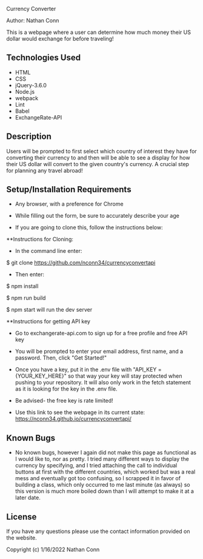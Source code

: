 Currency Converter

Author: Nathan Conn

This is a webpage where a user can determine how much money their US dollar would exchange for before traveling!

## Technologies Used

* HTML
* CSS
* jQuery-3.6.0
* Node.js
* webpack
* Lint
* Babel
* ExchangeRate-API

## Description

Users will be prompted to first select which country of interest they have for converting their currency to and then will be able to see a display for how their US dollar will convert to the given country's currency. A crucial step for planning any travel abroad!

## Setup/Installation Requirements

* Any browser, with a preference for Chrome

* While filling out the form, be sure to accurately describe your age

* If you are going to clone this, follow the instructions below:

**Instructions for Cloning:

* In the command line enter:

$ git clone https://github.com/nconn34/currencyconvertapi

* Then enter:

$ npm install

$ npm run build

$ npm start will run the dev server

**Instructions for getting API key

* Go to exchangerate-api.com to sign up for a free profile and free API key
* You will be prompted to enter your email address, first name, and a password. Then, click "Get Started!"
* Once you have a key, put it in the .env file with "API_KEY = {YOUR_KEY_HERE}" so that way your key will stay protected when pushing to your repository. It will also only work in the fetch statement as it is looking for the key in the .env file.
* Be advised- the free key is rate limited!


* Use this link to see the webpage in its current state: https://nconn34.github.io/currencyconvertapi/


## Known Bugs

* No known bugs, however I again did not make this page as functional as I would like to, nor as pretty. I tried many different ways to display the currency by specifying, and I tried attaching the call to individual buttons at first with the different countries, which worked but was a real mess and eventually got too confusing, so I scrapped it in favor of building a class, which only occurred to me last minute (as always) so this version is much more boiled down than I will attempt to make it at a later date.

## License

If you have any questions please use the contact information provided on the website.

Copyright (c) 1/16/2022 Nathan Conn
